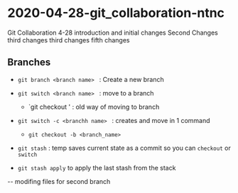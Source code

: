 # 2020-04-28-git_collaboration-ntnc
Git Collaboration 4-28
introduction and initial changes
Second Changes
third changes
third changes
fifth changes


## Branches
- `git branch <branch name> ` : Create a new branch
- `git switch <branch name> ` : move to a branch
   - `git checkout <branch name> ' : old way of moving to branch
- `git switch -c <branchh name> ` : creates and move in 1 command
   - `git checkout -b <branch_name>`

- `git stash` : temp saves current state as a commit so you can `checkout` or `switch`
 - `git stash apply`  to apply the last stash from the stack

-- modifing files for second branch

